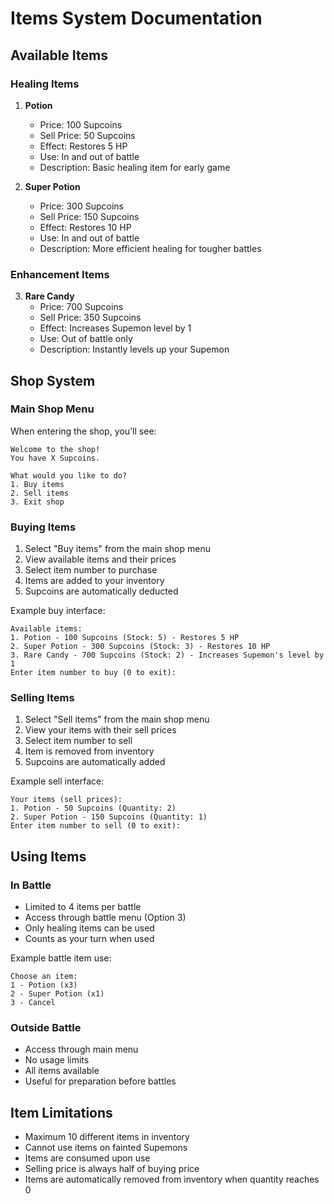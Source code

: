 # Items System Documentation

## Available Items

### Healing Items
1. **Potion**
   - Price: 100 Supcoins
   - Sell Price: 50 Supcoins
   - Effect: Restores 5 HP
   - Use: In and out of battle
   - Description: Basic healing item for early game

2. **Super Potion**
   - Price: 300 Supcoins
   - Sell Price: 150 Supcoins
   - Effect: Restores 10 HP
   - Use: In and out of battle
   - Description: More efficient healing for tougher battles

### Enhancement Items
3. **Rare Candy**
   - Price: 700 Supcoins
   - Sell Price: 350 Supcoins
   - Effect: Increases Supemon level by 1
   - Use: Out of battle only
   - Description: Instantly levels up your Supemon

## Shop System

### Main Shop Menu
When entering the shop, you'll see:
```
Welcome to the shop!
You have X Supcoins.

What would you like to do?
1. Buy items
2. Sell items
3. Exit shop
```

### Buying Items
1. Select "Buy items" from the main shop menu
2. View available items and their prices
3. Select item number to purchase
4. Items are added to your inventory
5. Supcoins are automatically deducted

Example buy interface:
```
Available items:
1. Potion - 100 Supcoins (Stock: 5) - Restores 5 HP
2. Super Potion - 300 Supcoins (Stock: 3) - Restores 10 HP
3. Rare Candy - 700 Supcoins (Stock: 2) - Increases Supemon's level by 1
Enter item number to buy (0 to exit):
```

### Selling Items
1. Select "Sell items" from the main shop menu
2. View your items with their sell prices
3. Select item number to sell
4. Item is removed from inventory
5. Supcoins are automatically added

Example sell interface:
```
Your items (sell prices):
1. Potion - 50 Supcoins (Quantity: 2)
2. Super Potion - 150 Supcoins (Quantity: 1)
Enter item number to sell (0 to exit):
```

## Using Items

### In Battle
- Limited to 4 items per battle
- Access through battle menu (Option 3)
- Only healing items can be used
- Counts as your turn when used

Example battle item use:
```
Choose an item:
1 - Potion (x3)
2 - Super Potion (x1)
3 - Cancel
```

### Outside Battle
- Access through main menu
- No usage limits
- All items available
- Useful for preparation before battles

## Item Limitations
- Maximum 10 different items in inventory
- Cannot use items on fainted Supemons
- Items are consumed upon use
- Selling price is always half of buying price
- Items are automatically removed from inventory when quantity reaches 0